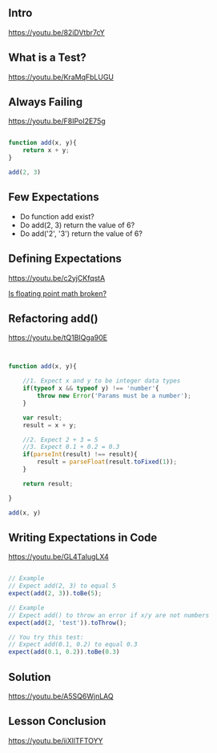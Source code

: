 ## Intro
https://youtu.be/82iDVtbr7cY

## What is a Test?
https://youtu.be/KraMqFbLUGU

## Always Failing
https://youtu.be/F8IPoI2E75g

```javascript

function add(x, y){
    return x + y;
}

add(2, 3)

```
## Few Expectations

* Do function add exist?
* Do add(2, 3) return the value of 6?
* Do add('2', '3') return the value of 6?

## Defining Expectations
https://youtu.be/c2yjCKfqstA

<a href="https://stackoverflow.com/questions/588004/is-floating-point-math-broken">Is floating point math broken?</a>

## Refactoring add()
https://youtu.be/tQ1BIQga90E


```javascript


function add(x, y){

    //1. Expect x and y to be integer data types
    if(typeof x && typeof y) !== 'number'{
        throw new Error('Params must be a number'); 
    }

    var result;
    result = x + y;

    //2. Expect 2 + 3 = 5
    //3. Expect 0.1 + 0.2 = 0.3
    if(parseInt(result) !== result){
        result = parseFloat(result.toFixed(1));
    }

    return result;

}

add(x, y)


```

## Writing Expectations in Code
https://youtu.be/GL4TaIugLX4

```javascript

// Example
// Expect add(2, 3) to equal 5
expect(add(2, 3)).toBe(5);

// Example
// Expect add() to throw an error if x/y are not numbers
expect(add(2, 'test')).toThrow();

// You try this test:
// Expect add(0.1, 0.2) to equal 0.3
expect(add(0.1, 0.2)).toBe(0.3)


```

## Solution
https://youtu.be/A5SQ6WjnLAQ

## Lesson Conclusion
https://youtu.be/iiXllTFTOYY


